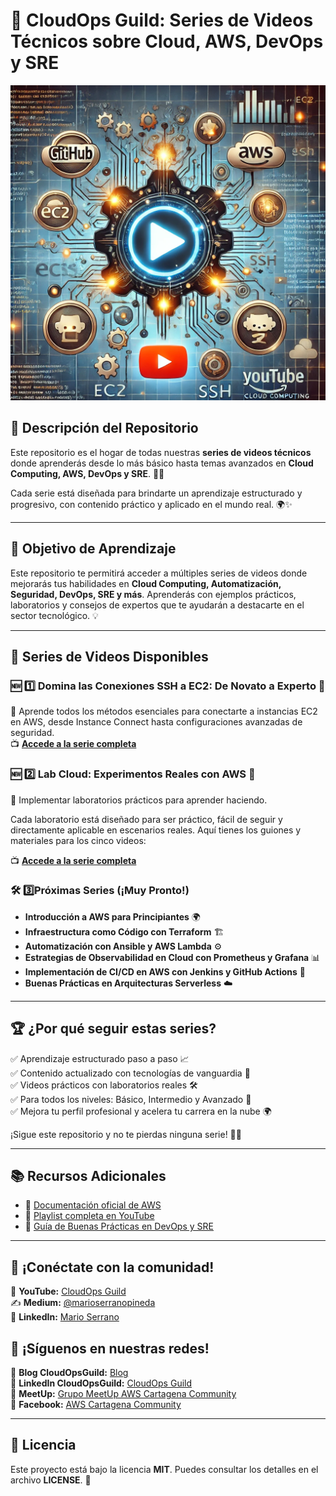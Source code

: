 # 🎥 CloudOps Guild: Series de Videos Técnicos sobre Cloud, AWS, DevOps y SRE

![cloudops-guild](imagenes/series_technical_videos.png)

## 📝 Descripción del Repositorio

Este repositorio es el hogar de todas nuestras **series de videos técnicos** donde aprenderás desde lo más básico hasta temas avanzados en **Cloud Computing, AWS, DevOps y SRE**. 🚀📡

Cada serie está diseñada para brindarte un aprendizaje estructurado y progresivo, con contenido práctico y aplicado en el mundo real. 🌍✨

---

## 🎯 Objetivo de Aprendizaje

Este repositorio te permitirá acceder a múltiples series de videos donde mejorarás tus habilidades en **Cloud Computing, Automatización, Seguridad, DevOps, SRE y más**. Aprenderás con ejemplos prácticos, laboratorios y consejos de expertos que te ayudarán a destacarte en el sector tecnológico. 💡

---

## 📌 Series de Videos Disponibles

### 🆕 1️⃣ **Domina las Conexiones SSH a EC2: De Novato a Experto** 🔐
📍 Aprende todos los métodos esenciales para conectarte a instancias EC2 en AWS, desde Instance Connect hasta configuraciones avanzadas de seguridad.  
📺 **[Accede a la serie completa](https://youtube.com/playlist?list=PLqv_IB8VVqODk_iZHqB__OZIgDCN9WCtu&si=GeR3tGvFG8sZ5d5X)**

### 🆕 2️⃣ **Lab Cloud: Experimentos Reales con AWS** 🔐
📍 Implementar laboratorios prácticos para aprender haciendo.

Cada laboratorio está diseñado para ser práctico, fácil de seguir y directamente aplicable en escenarios reales. Aquí tienes los guiones y materiales para los cinco videos:

📺 **[Accede a la serie completa](https://www.youtube.com/@CloudOpsGuildCommunity)**

### 🛠️ 3️⃣**Próximas Series (¡Muy Pronto!)**
- **Introducción a AWS para Principiantes** 🌍
- **Infraestructura como Código con Terraform** 🏗️
- **Automatización con Ansible y AWS Lambda** ⚙️
- **Estrategias de Observabilidad en Cloud con Prometheus y Grafana** 📊
- **Implementación de CI/CD en AWS con Jenkins y GitHub Actions** 🔄
- **Buenas Prácticas en Arquitecturas Serverless** ☁️

---

## 🏆 ¿Por qué seguir estas series?

✅ Aprendizaje estructurado paso a paso 📈  
✅ Contenido actualizado con tecnologías de vanguardia 🚀  
✅ Videos prácticos con laboratorios reales 🛠️  
✅ Para todos los niveles: Básico, Intermedio y Avanzado 🎯  
✅ Mejora tu perfil profesional y acelera tu carrera en la nube 🌍  

¡Sigue este repositorio y no te pierdas ninguna serie! 🎥✨

---

## 📚 Recursos Adicionales

- 📖 [Documentación oficial de AWS](https://docs.aws.amazon.com/)
- 🎥 [Playlist completa en YouTube](https://www.youtube.com/@CloudOpsGuildCommunity)
- 📝 [Guía de Buenas Prácticas en DevOps y SRE](URL_BLOG)

---

## 🤝 ¡Conéctate con la comunidad!
🌟 **YouTube:** [CloudOps Guild](https://www.youtube.com/@CloudOpsGuildCommunity)  
✍️ **Medium:** [@marioserranopineda](https://medium.com/@marioserranopineda)  
💼 **LinkedIn:** [Mario Serrano](https://www.linkedin.com/in/mario-rodrigo-serrano-pineda/)  

## 📢 ¡Síguenos en nuestras redes!
📝 **Blog CloudOpsGuild:** [Blog](https://cloudopsguild.com/blog/)  
💼 **LinkedIn CloudOpsGuild:** [CloudOps Guild](https://www.linkedin.com/company/cloudopsguild/)  
📅 **MeetUp:** [Grupo MeetUp AWS Cartagena Community](https://www.meetup.com/es-ES/aws-colombia-cartagena/)  
📘 **Facebook:** [AWS Cartagena Community](https://www.facebook.com/aws.cartagena/)  

---

## 📝 **Licencia**
Este proyecto está bajo la licencia **MIT**. Puedes consultar los detalles en el archivo **LICENSE**. 📜